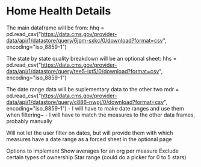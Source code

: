 # Home Health Details

The main dataframe will be from:
hhq = pd.read_csv("https://data.cms.gov/provider-data/api/1/datastore/query/6jpm-sxkc/0/download?format=csv", encoding="iso_8859-1")

The state by state quality breakdown will be an optional sheet:
hhs = pd.read_csv("https://data.cms.gov/provider-data/api/1/datastore/query/tee5-ixt5/0/download?format=csv", encoding="iso_8859-1")

The date range data will be suplementary data to the other two
mdr = pd.read_csv("https://data.cms.gov/provider-data/api/1/datastore/query/c886-nwpj/0/download?format=csv", encoding="iso_8859-1")
    - I will have to make date ranges and use them when filtering~
    - I will have to match the measures to the other data frames, probably manually

Will not let the user filter on dates, but will provide them with which measures have a date range as a forced sheet in the optional page


Options to implement 
    Show averages for an org per measure
    Exclude certain types of ownership
    Star range (could do a picker for 0 to 5 stars)
    